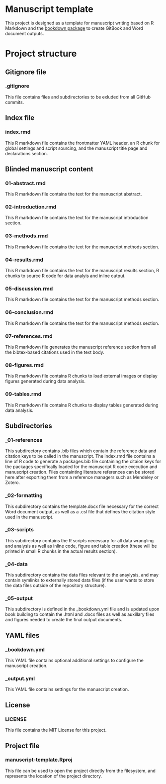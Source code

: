 # Manuscript template

This project is designed as a template for manuscript writing based on R Markdown and the [bookdown package](<https://bookdown.org/>) to create GitBook and Word document outputs.

# Project structure

## Gitignore file

### .gitignore

This file contains files and subdirectories to be exluded from all GitHub commits.

## Index file

### index.rmd

This R markdown file contains the frontmatter YAML header, an R chunk for global settings and script sourcing, and the manuscript title page and declarations section.

## Blinded manuscript content

### 01-abstract.rmd

This R markdown file contains the text for the manuscript abstract.

### 02-introduction.rmd

This R markdown file contains the text for the manuscript introduction section.

### 03-methods.rmd

This R markdown file contains the text for the manuscript methods section.

### 04-results.rmd

This R markdown file contains the text for the manuscript results section, R chunks to source R code for data analyis and inline output.

### 05-discussion.rmd

This R markdown file contains the text for the manuscript methods section.

### 06-conclusion.rmd

This R markdown file contains the text for the manuscript methods section.

### 07-references.rmd

This R markdown file generates the manuscript reference section from all the bibtex-based citations used in the text body.

### 08-figures.rmd

This R markdown file contains R chunks to load external images or display figures generated during data analysis.

### 09-tables.rmd

This R markdown file contains R chunks to display tables generated during data analysis.

## Subdirectories

### _01-references

This subdirectory contains .bib files which contain the reference data and citation keys to be called in the manuscript. The index.rmd file contains a line of R code to generate a packages.bib file containing the citaion keys for the packages specifically loaded for the manuscript R code execution and manuscript creation. Files containting literature references can be stored here after exporting them from a  reference managers such as Mendeley or Zotero.

### _02-formatting

This subdirectory contains the template.docx file necessary for the correct Word document output, as well as a .csl file that defines the citation style used in the manuscript.

### _03-scripts

This subdirectory contains the R scripts necessary for all data wrangling and analysis as well as inline code, figure and table creation (these will be printed in small R chunks in the actual results section).

### _04-data

This subdirectory contains the data files relevant to the anaylysis, and may contain symlinks to externally stored data files (if the user wants to store the data files outside of the repository structure).

### _05-output

This subdirectory is defined in the _bookdown.yml file and is updated upon book building to contain the .html and .docx files as well as auxillary files and figures needed to create the final output documents.

## YAML files

### _bookdown.yml

This YAML file contains optional additional settings to configure the manuscript creation.

### _output.yml

This YAML file contains settings for the manuscript creation.

## License

### LICENSE

This file contains the MIT License for this project.

## Project file

### manuscript-template.Rproj

This file can be used to open the project directly from the filesystem, and represents the location of the project directory.